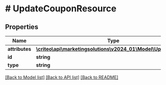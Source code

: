 # # UpdateCouponResource

## Properties

Name | Type | Description | Notes
------------ | ------------- | ------------- | -------------
**attributes** | [**\criteo\api\marketingsolutions\v2024_01\Model\UpdateCoupon**](UpdateCoupon.md) |  | [optional]
**id** | **string** |  | [optional]
**type** | **string** |  | [optional]

[[Back to Model list]](../../README.md#models) [[Back to API list]](../../README.md#endpoints) [[Back to README]](../../README.md)
